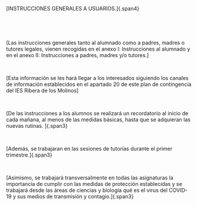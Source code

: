 [INSTRUCCIONES GENERALES A USUARIOS.]{.span4}

 

 

[Las instrucciones generales tanto al alumnado como a padres, madres o
tutores legales, vienen recogidas en el anexo I: Instrucciones al
alumnado y en el anexo II: Instrucciones a padres, madres y/o
tutores.]

 

[Esta información se les hará llegar a los interesados siguiendo los
canales de información establecidos en el apartado 20 de este plan de
contingencia del IES Ribera de los Molinos]

 

[De las instrucciones a los alumnos se realizará un recordatorio al
inicio de cada mañana, al menos de las medidas básicas, hasta que se
adquieran las nuevas rutinas. ]{.span3}

 

[Además, se trabajaran en las sesiones de tutorías durante el primer
trimestre.]{.span3}

 

[Asimismo, se trabajará transversalmente en todas las asignaturas la
importancia de cumplir con las medidas de protección establecidas y se
trabajará desde las áreas de ciencias y biología qué es el virus del
COVID-19 y sus medios de transmisión y contagio.]{.span3}

 
